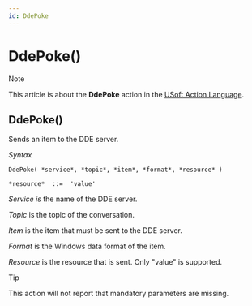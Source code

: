 ```yaml
---
id: DdePoke
---
```


# DdePoke()



> [!NOTE]
> This article is about the **DdePoke** action in the [USoft Action Language](/docs/Task%20flow/Action%20Language%20reference/USoft%20Action%20Language.md).

## **DdePoke()**

Sends an item to the DDE server.

*Syntax*

```
DdePoke( *service*, *topic*, *item*, *format*, *resource* )

*resource*  ::=  'value'
```

*Service is* the name of the DDE server.

*Topic* is the topic of the conversation.

*Item* is the item that must be sent to the DDE server.

*Format* is the Windows data format of the item.

*Resource* is the resource that is sent. Only "value" is supported.

> [!TIP]
> This action will not report that mandatory parameters are missing.